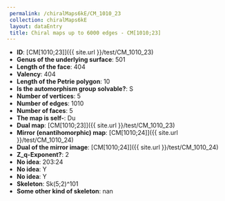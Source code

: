 ```yaml
--- 
 permalink: /chiralMaps6kE/CM_1010_23 
 collection: chiralMaps6kE
 layout: dataEntry
 title: Chiral maps up to 6000 edges - CM[1010;23]
---
```


- **ID**: [CM[1010;23]]({{ site.url }}/test/CM_1010_23)
- **Genus of the underlying surface**: 501
- **Length of the face**: 404
- **Valency**: 404
- **Length of the Petrie polygon**: 10
- **Is the automorphism group solvable?**: S
- **Number of vertices**: 5
- **Number of edges**: 1010
- **Number of faces**: 5
- **The map is self-**: Du
- **Dual map**: [CM[1010;23]]({{ site.url }}/test/CM_1010_23)
- **Mirror (enantihomorphic) map**: [CM[1010;24]]({{ site.url }}/test/CM_1010_24)
- **Dual of the mirror image**: [CM[1010;24]]({{ site.url }}/test/CM_1010_24)
- **Z_q-Exponent?**: 2
- **No idea**:  203:24
- **No idea**: Y
- **No idea**: Y
- **Skeleton**: Sk(5;2)^101
- **Some other kind of skeleton**: nan
